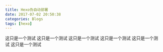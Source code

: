 ```yaml
---
title: Hexo伪自动部署
date: 2017-07-02 20:50:38
categories: Blogs
tags: [hexo]
---
```

这只是一个测试
这只是一个测试
这只是一个测试
这只是一个测试
这只是一个测试
这只是一个测试

